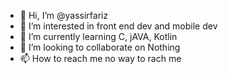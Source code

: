 - 👋 Hi, I’m @yassirfariz
- 👀 I’m interested in front end dev and mobile dev 
- 🌱 I’m currently learning C, jAVA, Kotlin
- 💞️ I’m looking to collaborate on Nothing
- 📫 How to reach me no way to rach me

<!---
yassirfariz/yassirfariz is a ✨ special ✨ repository because its `README.md` (this file) appears on your GitHub profile.
You can click the Preview link to take a look at your changes.
--->
